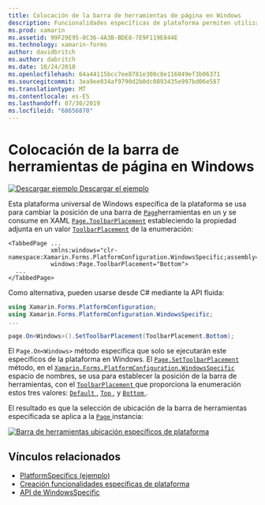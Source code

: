 ```yaml
---
title: Colocación de la barra de herramientas de página en Windows
description: Funcionalidades específicas de plataforma permiten utilizar la funcionalidad que solo está disponible en una plataforma concreta, sin necesidad de implementar los representadores personalizados o los efectos. En este artículo se explica cómo consumir la plataforma específica de Windows que cambia la posición de una barra de herramientas en una página.
ms.prod: xamarin
ms.assetid: 99F29E95-0C36-4A3B-BDE8-7E9F119E844E
ms.technology: xamarin-forms
author: davidbritch
ms.author: dabritch
ms.date: 10/24/2018
ms.openlocfilehash: 64a44115bcc7ee8781e308c8e116049ef3b06371
ms.sourcegitcommit: 3ea9ee034af9790d2b0dc0893435e997bd06e587
ms.translationtype: MT
ms.contentlocale: es-ES
ms.lasthandoff: 07/30/2019
ms.locfileid: "68656870"
---
```

# <a name="page-toolbar-placement-on-windows"></a>Colocación de la barra de herramientas de página en Windows

[![Descargar ejemplo](~/media/shared/download.png) Descargar el ejemplo](https://docs.microsoft.com/samples/xamarin/xamarin-forms-samples/userinterface-platformspecifics)

Esta plataforma universal de Windows específica de la plataforma se usa para cambiar la posición de una barra de [`Page`](xref:Xamarin.Forms.Page)herramientas en un y se consume en XAML [`Page.ToolbarPlacement`](xref:Xamarin.Forms.PlatformConfiguration.WindowsSpecific.Page.ToolbarPlacementProperty) estableciendo la propiedad adjunta en un valor [`ToolbarPlacement`](xref:Xamarin.Forms.PlatformConfiguration.WindowsSpecific.ToolbarPlacement) de la enumeración:

```xaml
<TabbedPage ...
            xmlns:windows="clr-namespace:Xamarin.Forms.PlatformConfiguration.WindowsSpecific;assembly=Xamarin.Forms.Core"
            windows:Page.ToolbarPlacement="Bottom">
  ...
</TabbedPage>
```

Como alternativa, pueden usarse desde C# mediante la API fluida:

```csharp
using Xamarin.Forms.PlatformConfiguration;
using Xamarin.Forms.PlatformConfiguration.WindowsSpecific;
...

page.On<Windows>().SetToolbarPlacement(ToolbarPlacement.Bottom);
```

El `Page.On<Windows>` método especifica que solo se ejecutarán este específicos de la plataforma en Windows. El [ `Page.SetToolbarPlacement` ](xref:Xamarin.Forms.PlatformConfiguration.WindowsSpecific.Page.SetToolbarPlacement(Xamarin.Forms.IPlatformElementConfiguration{Xamarin.Forms.PlatformConfiguration.Windows,Xamarin.Forms.Page},Xamarin.Forms.PlatformConfiguration.WindowsSpecific.ToolbarPlacement)) método, en el [ `Xamarin.Forms.PlatformConfiguration.WindowsSpecific` ](xref:Xamarin.Forms.PlatformConfiguration.WindowsSpecific) espacio de nombres, se usa para establecer la posición de la barra de herramientas, con el [ `ToolbarPlacement` ](xref:Xamarin.Forms.PlatformConfiguration.WindowsSpecific.ToolbarPlacement) que proporciona la enumeración estos tres valores: [ `Default` ](xref:Xamarin.Forms.PlatformConfiguration.WindowsSpecific.ToolbarPlacement.Default), [ `Top` ](xref:Xamarin.Forms.PlatformConfiguration.WindowsSpecific.ToolbarPlacement.Top), y [ `Bottom` ](xref:Xamarin.Forms.PlatformConfiguration.WindowsSpecific.ToolbarPlacement.Bottom).

El resultado es que la selección de ubicación de la barra de herramientas especificada se aplica a la [ `Page` ](xref:Xamarin.Forms.Page) instancia:

[![](page-toolbar-placement-images/toolbar-placement.png "Barra de herramientas ubicación específicos de plataforma")](page-toolbar-placement-images/toolbar-placement-large.png#lightbox "específicos de plataforma de barra de herramientas Selección de ubicación")

## <a name="related-links"></a>Vínculos relacionados

- [PlatformSpecifics (ejemplo)](https://docs.microsoft.com/samples/xamarin/xamarin-forms-samples/userinterface-platformspecifics)
- [Creación funcionalidades específicas de plataforma](~/xamarin-forms/platform/platform-specifics/index.md#creating-platform-specifics)
- [API de WindowsSpecific](xref:Xamarin.Forms.PlatformConfiguration.WindowsSpecific)
